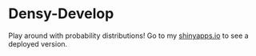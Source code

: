 # Densy-Develop
Play around with probability distributions! Go to my [shinyapps.io](https://erikjan.shinyapps.io/Densy/) to see a deployed version.
